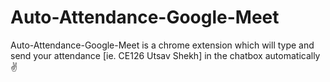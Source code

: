# Auto-Attendance-Google-Meet
Auto-Attendance-Google-Meet is a chrome extension which will type and send your attendance [ie. CE126 Utsav Shekh] in the chatbox automatically✌
